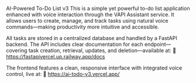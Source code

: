 AI-Powered To-Do List v3
This is a simple yet powerful to-do list application enhanced with voice interaction through the VAPI Assistant service. It allows users to create, manage, and track tasks using natural voice commands—making productivity more intuitive and accessible.

All tasks are stored in a centralized database and handled by a FastAPI backend. The API includes clear documentation for each endpoint—covering task creation, retrieval, updates, and deletion—available at:
🔗 https://fastapivercel.up.railway.app/docs

The frontend features a clean, responsive interface with integrated voice control, live at:
🔗 https://ai-todo-v3.vercel.app/